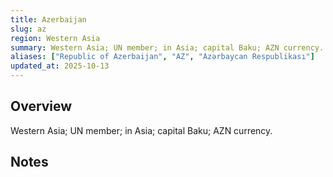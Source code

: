 ```yaml
---
title: Azerbaijan
slug: az
region: Western Asia
summary: Western Asia; UN member; in Asia; capital Baku; AZN currency.
aliases: ["Republic of Azerbaijan", "AZ", "Azərbaycan Respublikası"]
updated_at: 2025-10-13
---
```


## Overview

Western Asia; UN member; in Asia; capital Baku; AZN currency.

## Notes

<!-- Add your first note below -->
